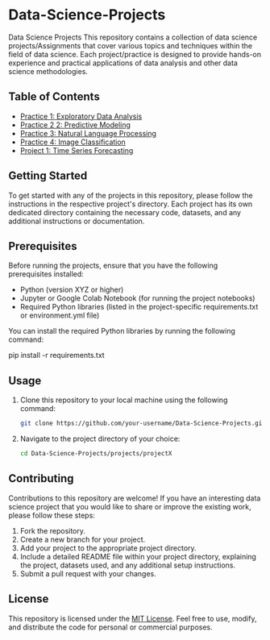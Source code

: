 # Data-Science-Projects
Data Science Projects
This repository contains a collection of data science projects/Assignments that cover various topics and techniques within the field of data science. Each project/practice is designed to provide hands-on experience and practical applications of data analysis and other data science methodologies.


## Table of Contents

- [Practice 1: Exploratory Data Analysis](projects/project1)
- [Practice 2 2: Predictive Modeling](projects/project2)
- [Practice 3: Natural Language Processing](projects/project3)
- [Practice 4: Image Classification](projects/project4)
- [Project 1: Time Series Forecasting](projects/project5)

## Getting Started

To get started with any of the projects in this repository, please follow the instructions in the respective project's directory. Each project has its own dedicated directory containing the necessary code, datasets, and any additional instructions or documentation.

## Prerequisites

Before running the projects, ensure that you have the following prerequisites installed:

- Python (version XYZ or higher)
- Jupyter or Google Colab Notebook (for running the project notebooks)
- Required Python libraries (listed in the project-specific requirements.txt or environment.yml file)

You can install the required Python libraries by running the following command:

   pip install -r requirements.txt

## Usage
1. Clone this repository to your local machine using the following command:

   ```bash
   git clone https://github.com/your-username/Data-Science-Projects.git

 2. Navigate to the project directory of your choice:
    ```bash
    cd Data-Science-Projects/projects/projectX    

## Contributing
Contributions to this repository are welcome! If you have an interesting data science project that you would like to share or improve the  existing work, please follow these steps:

1. Fork the repository.
2. Create a new branch for your project.
3. Add your project to the appropriate project directory.
4. Include a detailed README file within your project directory, explaining the project, datasets used, and any additional setup instructions.
5. Submit a pull request with your changes.

## License
This repository is licensed under the [MIT License](https://github.com/thabangrapotu/Data-Science-Projects/blob/main/LICENSE). Feel free to use, modify, and distribute the code for personal or commercial purposes.

